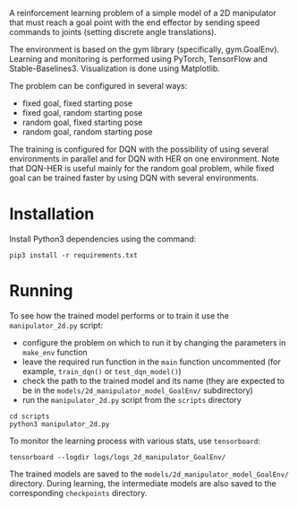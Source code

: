 
A reinforcement learning problem of a simple model of a 2D manipulator that must reach a goal point with the end effector by sending
speed commands to joints (setting discrete angle translations).

The environment is based on the gym library (specifically, gym.GoalEnv). Learning and monitoring is performed using PyTorch, TensorFlow and Stable-Baselines3.
Visualization is done using Matplotlib.

The problem can be configured in several ways:
- fixed goal, fixed starting pose
- fixed goal, random starting pose
- random goal, fixed starting pose
- random goal, random starting pose

The training is configured for DQN with the possibility of using several environments in parallel and for DQN with HER on one environment. Note that
DQN-HER is useful mainly for the random goal problem, while fixed goal can be trained faster by using DQN with several environments.

# Installation

Install Python3 dependencies using the command:

```
pip3 install -r requirements.txt 
```

# Running

To see how the trained model performs or to train it use the `manipulator_2d.py` script:
- configure the problem on which to run it by changing the parameters in `make_env` function
- leave the required run function in the `main` function uncommented (for example, `train_dqn()` or `test_dqn_model()`)
- check the path to the trained model and its name (they are expected to be in the `models/2d_manipulator_model_GoalEnv/` subdirectory)
- run the `manipulator_2d.py` script from the `scripts` directory

```
cd scripts
python3 manipulator_2d.py
```

To monitor the learning process with various stats, use `tensorboard`:

```
tensorboard --logdir logs/logs_2d_manipulator_GoalEnv/
```

The trained models are saved to the `models/2d_manipulator_model_GoalEnv/` directory. During learning, the intermediate models are also saved to the
corresponding `checkpoints` directory.
